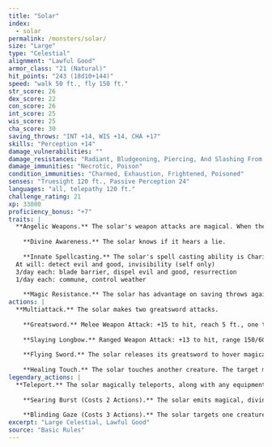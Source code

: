 ```yaml
---
title: "Solar"
index:
  - solar
permalink: /monsters/solar/
size: "Large"
type: "Celestial"
alignment: "Lawful Good"
armor_class: "21 (Natural)"
hit_points: "243 (18d10+144)"
speed: "walk 50 ft., fly 150 ft."
str_score: 26
dex_score: 22
con_score: 26
int_score: 25
wis_score: 25
cha_score: 30
saving_throws: "INT +14, WIS +14, CHA +17"
skills: "Perception +14"
damage_vulnerabilities: ""
damage_resistances: "Radiant, Bludgeoning, Piercing, And Slashing From Nonmagical Weapons"
damage_immunities: "Necrotic, Poison"
condition_immunities: "Charmed, Exhaustion, Frightened, Poisoned"
senses: "Truesight 120 ft., Passive Perception 24"
languages: "all, telepathy 120 ft."
challenge_rating: 21
xp: 33000
proficiency_bonus: "+7"
traits: |
  **Angelic Weapons.** The solar's weapon attacks are magical. When the solar hits with any weapon, the weapon deals an extra 6d8 radiant damage (included in the attack).
    
    **Divine Awareness.** The solar knows if it hears a lie.
    
    **Innate Spellcasting.** The solar's spell casting ability is Charisma (spell save DC 25). It can innately cast the following spells, requiring no material components:
  At will: detect evil and good, invisibility (self only)
  3/day each: blade barrier, dispel evil and good, resurrection
  1/day each: commune, control weather
    
    **Magic Resistance.** The solar has advantage on saving throws against spells and other magical effects.
actions: |
  **Multiattack.** The solar makes two greatsword attacks.
    
    **Greatsword.** Melee Weapon Attack: +15 to hit, reach 5 ft., one target. Hit: 22 (4d6 + 8) slashing damage plus 27 (6d8) radiant damage.
    
    **Slaying Longbow.** Ranged Weapon Attack: +13 to hit, range 150/600 ft., one target. Hit: 15 (2d8 + 6) piercing damage plus 27 (6d8) radiant damage. If the target is a creature that has 190 hit points or fewer, it must succeed on a DC 15 Constitution saving throw or die.
    
    **Flying Sword.** The solar releases its greatsword to hover magically in an unoccupied space within 5 ft. of it. If the solar can see the sword, the solar can mentally command it as a bonus action to fly up to 50 ft. and either make one attack against a target or return to the solar's hands. If the hovering sword is targeted by any effect, the solar is considered to be holding it. The hovering sword falls if the solar dies.
    
    **Healing Touch.** The solar touches another creature. The target magically regains 40 (8d8 + 4) hit points and is freed from any curse, disease, poison, blindness, or deafness.  
legendary_actions: |
  **Teleport.** The solar magically teleports, along with any equipment it is wearing or carrying, up to 120 ft. to an unoccupied space it can see.
    
    **Searing Burst (Costs 2 Actions).** The solar emits magical, divine energy. Each creature of its choice in a 10 -foot radius must make a DC 23 Dexterity saving throw, taking 14 (4d6) fire damage plus 14 (4d6) radiant damage on a failed save, or half as much damage on a successful one.
    
    **Blinding Gaze (Costs 3 Actions).** The solar targets one creature it can see within 30 ft. of it. If the target can see it, the target must succeed on a DC 15 Constitution saving throw or be blinded until magic such as the lesser restoration spell removes the blindness.
excerpt: "Large Celestial, Lawful Good"
source: "Basic Rules"
---
```

